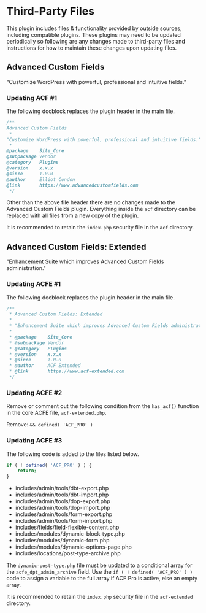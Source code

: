 # Third-Party Files

This plugin includes files & functionality provided by outside sources, including compatible plugins. These plugins may need to be updated periodically so following are any changes made to third-party files and instructions for how to maintain these changes upon updating files.

## Advanced Custom Fields

"Customize WordPress with powerful, professional and intuitive fields."

### Updating ACF #1

The following docblock replaces the plugin header in the main file.

```php
/**
Advanced Custom Fields
 *
"Customize WordPress with powerful, professional and intuitive fields."
 *
@package    Site_Core
@subpackage Vendor
@category   Plugins
@version    x.x.x
@since      1.0.0
@author     Elliot Condon
@link       https://www.advancedcustomfields.com
 */
```

Other than the above file header there are no changes made to the Advanced Custom Fields plugin. Everything inside the `acf` directory can be replaced with all files from a new copy of the plugin.

It is recommended to retain the `index.php` security file in the `acf` directory.

## Advanced Custom Fields: Extended

"Enhancement Suite which improves Advanced Custom Fields administration."

### Updating ACFE #1

The following docblock replaces the plugin header in the main file.

```php
/**
 * Advanced Custom Fields: Extended
 *
 * "Enhancement Suite which improves Advanced Custom Fields administration."
 *
 * @package    Site_Core
 * @subpackage Vendor
 * @category   Plugins
 * @version    x.x.x
 * @since      1.0.0
 * @author     ACF Extended
 * @link       https://www.acf-extended.com
 */
```

### Updating ACFE #2

Remove or comment out the following condition from the `has_acf()` function in the core ACFE file, `acf-extended.php`.

Remove:
`&& defined( 'ACF_PRO' )`

### Updating ACFE #3

The following code is added to the files listed below.

```php
if ( ! defined( 'ACF_PRO' ) ) {
    return;
}
```

* includes/admin/tools/dbt-export.php
* includes/admin/tools/dbt-import.php
* includes/admin/tools/dop-export.php
* includes/admin/tools/dop-import.php
* includes/admin/tools/form-export.php
* includes/admin/tools/form-import.php
* includes/fields/field-flexible-content.php
* includes/modules/dynamic-block-type.php
* includes/modules/dynamic-form.php
* includes/modules/dynamic-options-page.php
* includes/locations/post-type-archive.php

The `dynamic-post-type.php` file must be updated to a conditional array for the `acfe_dpt_admin_archive` field. Use the `if ( ! defined( 'ACF_PRO' ) )` code to assign a variable to the full array if ACF Pro is active, else an empty array.

It is recommended to retain the `index.php` security file in the `acf-extended` directory.
